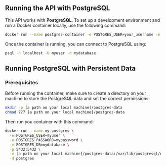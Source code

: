 ## Running the API with PostgreSQL

This API works with **PostgreSQL**. To set up a development environment and run a Docker container locally, use the following command:


```bash
docker run --name postgres-container -e POSTGRES_USER=your_username -e POSTGRES_PASSWORD=your_password -e POSTGRES_DB=your_database -p 5432:5432 -d postgres:latest
```

Once the container is running, you can connect to PostgreSQL using:

```bash
psql -h localhost -U myuser -d mydatabase
```

## Running PostgreSQL with Persistent Data

### Prerequisites

Before running the container, make sure to create a directory on your machine to store the PostgreSQL data and set the correct permissions:

```bash
mkdir -p [a path on your local machine]/postgres-data
chmod 777 [a path on your local machine]/postgres-data
```

Then run you container with this command:

```bash
docker run --name my-postgres \
  -e POSTGRES_USER=myuser \
  -e POSTGRES_PASSWORD=mypassword \
  -e POSTGRES_DB=mydatabase \
  -p 5432:5432 \
  -v [a path on your local machine]/postgres-data:/var/lib/postgresql/data \
  -d postgres

